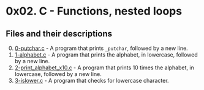 # 0x02. C - Functions, nested loops

## Files and their descriptions
0. [0-putchar.c](./0-putchar.c) - A program that prints `_putchar`, followed by a new line.
1. [1-alphabet.c](./1-alphabet.c) - A program that prints the alphabet, in lowercase, followed by a new line.
2. [2-print_alphabet_x10.c](./2-print_alphabet_x10.c) - A program that prints 10 times the alphabet, in lowercase, followed by a new line.
3. [3-islower.c](./3-islower.c) - A program that checks for lowercase character.

